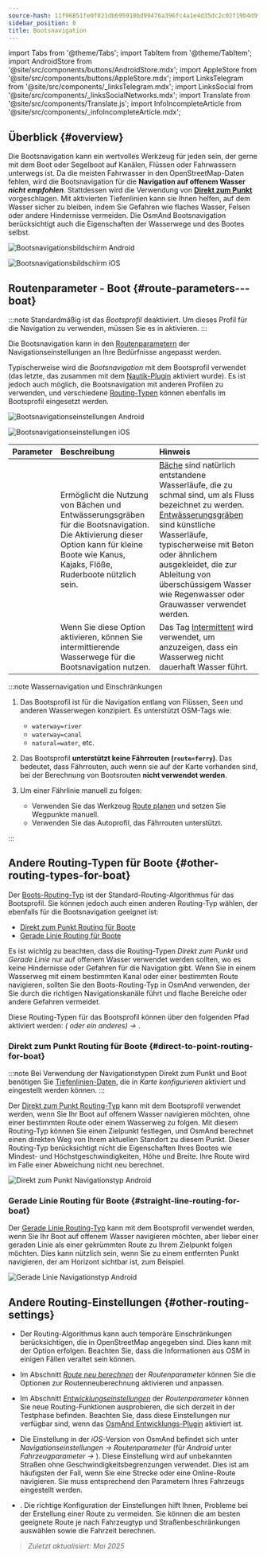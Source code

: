 ```yaml
---
source-hash: 11f96851fe0f021db695918bd99476a396fc4a1e4d35dc2c02f19b4d9f965751
sidebar_position: 8
title: Bootsnavigation
---
```

import Tabs from '@theme/Tabs';
import TabItem from '@theme/TabItem';
import AndroidStore from '@site/src/components/buttons/AndroidStore.mdx';
import AppleStore from '@site/src/components/buttons/AppleStore.mdx';
import LinksTelegram from '@site/src/components/_linksTelegram.mdx';
import LinksSocial from '@site/src/components/_linksSocialNetworks.mdx';
import Translate from '@site/src/components/Translate.js';
import InfoIncompleteArticle from '@site/src/components/_infoIncompleteArticle.mdx';



## Überblick {#overview}

Die Bootsnavigation kann ein wertvolles Werkzeug für jeden sein, der gerne mit dem Boot oder Segelboot auf Kanälen, Flüssen oder Fahrwassern unterwegs ist. Da die meisten Fahrwasser in den OpenStreetMap-Daten fehlen, wird die Bootsnavigation für die **Navigation auf offenem Wasser *nicht empfohlen***. Stattdessen wird die Verwendung von **[Direkt zum Punkt](#direct-to-point-routing-for-boat)** vorgeschlagen. Mit aktivierten Tiefenlinien kann sie Ihnen helfen, auf dem Wasser sicher zu bleiben, indem Sie Gefahren wie flaches Wasser, Felsen oder andere Hindernisse vermeiden.
Die OsmAnd Bootsnavigation berücksichtigt auch die Eigenschaften der Wasserwege und des Bootes selbst.

<Tabs groupId="operating-systems">

<TabItem value="android" label="Android">

![Bootsnavigationsbildschirm Android](@site/static/img/navigation/boat/boat_navigation_android.png)

</TabItem>

<TabItem value="ios" label="iOS">

![Bootsnavigationsbildschirm iOS](@site/static/img/navigation/boat/boat_navigation_ios.png)

</TabItem>

</Tabs>

## Routenparameter - Boot {#route-parameters---boat}

:::note
Standardmäßig ist das *Bootsprofil* deaktiviert. Um dieses Profil für die Navigation zu verwenden, müssen Sie es in *<Translate android="true" ids="shared_string_menu,shared_string_settings,application_profiles"/>* aktivieren.
:::

Die Bootsnavigation kann in den [Routenparametern](../../navigation/guidance/navigation-settings.md#route-parameters) der Navigationseinstellungen an Ihre Bedürfnisse angepasst werden.

Typischerweise wird die *Bootsnavigation* mit dem Bootsprofil verwendet (das letzte, das zusammen mit dem [Nautik-Plugin](../../plugins/nautical-charts.md) aktiviert wurde). Es ist jedoch auch möglich, die Bootsnavigation mit anderen Profilen zu verwenden, und verschiedene [Routing-Typen](#other-routing-types-for-boat) können ebenfalls im Bootsprofil eingesetzt werden.


<Tabs groupId="operating-systems">

<TabItem value="android" label="Android">


![Bootsnavigationseinstellungen Android](@site/static/img/navigation/routing/boat_routing_andr.png)

</TabItem>

<TabItem value="ios" label="iOS">

![Bootsnavigationseinstellungen iOS](@site/static/img/navigation/routing/boat_routing_ios.png)

</TabItem>

</Tabs>

| Parameter | Beschreibung | Hinweis |
|:------------|:---------------|:---------------|
| *<Translate android="true" ids="routing_attr_allow_streams_name"/>* | Ermöglicht die Nutzung von Bächen und Entwässerungsgräben für die Bootsnavigation. Die Aktivierung dieser Option kann für kleine Boote wie Kanus, Kajaks, Flöße, Ruderboote nützlich sein. | [Bäche](https://wiki.openstreetmap.org/wiki/Tag:waterway%3Dstream) sind natürlich entstandene Wasserläufe, die zu schmal sind, um als Fluss bezeichnet zu werden. [Entwässerungsgräben](https://wiki.openstreetmap.org/wiki/Tag:waterway%3Ddrain) sind künstliche Wasserläufe, typischerweise mit Beton oder ähnlichem ausgekleidet, die zur Ableitung von überschüssigem Wasser wie Regenwasser oder Grauwasser verwendet werden. |
| *<Translate android="true" ids="routing_attr_allow_intermittent_name"/>* | Wenn Sie diese Option aktivieren, können Sie intermittierende Wasserwege für die Bootsnavigation nutzen. | Das Tag [Intermittent](https://wiki.openstreetmap.org/wiki/Key:intermittent) wird verwendet, um anzuzeigen, dass ein Wasserweg nicht dauerhaft Wasser führt. |


:::note Wassernavigation und Einschränkungen

1. Das Bootsprofil ist für die Navigation entlang von Flüssen, Seen und anderen Wasserwegen konzipiert. Es unterstützt OSM-Tags wie:
    - `waterway=river`
    - `waterway=canal`
    - `natural=water`, etc.

2. Das Bootsprofil **unterstützt keine Fährrouten (`route=ferry`)**. Das bedeutet, dass Fährrouten, auch wenn sie auf der Karte vorhanden sind, bei der Berechnung von Bootsrouten **nicht verwendet werden**.

3. Um einer Fährlinie manuell zu folgen:

    - Verwenden Sie das Werkzeug [Route planen](../../plan-route/create-route.md) und setzen Sie Wegpunkte manuell.
    - Verwenden Sie das Autoprofil, das Fährrouten unterstützt.

:::

## Andere Routing-Typen für Boote {#other-routing-types-for-boat}

Der [Boots-Routing-Typ](#route-parameters---boat) ist der Standard-Routing-Algorithmus für das Bootsprofil. Sie können jedoch auch einen anderen Routing-Typ wählen, der ebenfalls für die Bootsnavigation geeignet ist:

 - [Direkt zum Punkt Routing für Boote](./boat-navigation.md#direct-to-point-routing-for-boat)
 - [Gerade Linie Routing für Boote](./boat-navigation.md#straight-line-routing-for-boat)

Es ist wichtig zu beachten, dass die Routing-Typen *Direkt zum Punkt* und *Gerade Linie* nur auf offenem Wasser verwendet werden sollten, wo es keine Hindernisse oder Gefahren für die Navigation gibt. Wenn Sie in einem Wasserweg mit einem bestimmten Kanal oder einer bestimmten Route navigieren, sollten Sie den Boots-Routing-Typ in OsmAnd verwenden, der Sie durch die richtigen Navigationskanäle führt und flache Bereiche oder andere Gefahren vermeidet.

Diese Routing-Typen für das Bootsprofil können über den folgenden Pfad aktiviert werden: *<Translate android="true" ids="shared_string_menu,shared_string_settings,configure_profile"/> (<Translate android="true" ids="app_mode_boat"/> oder ein anderes) → <Translate android="true" ids="routing_settings_2,nav_type_hint"/>*.


### Direkt zum Punkt Routing für Boote {#direct-to-point-routing-for-boat}

:::note
Bei Verwendung der Navigationstypen Direkt zum Punkt und Boot benötigen Sie [Tiefenlinien-Daten](../../plugins/nautical-charts.md#nautical-map-style), die in *Karte konfigurieren* aktiviert und eingestellt werden können.
:::

Der [Direkt zum Punkt Routing-Typ](./direct-to-point-routing.md) kann mit dem Bootsprofil verwendet werden, wenn Sie Ihr Boot auf offenem Wasser navigieren möchten, ohne einer bestimmten Route oder einem Wasserweg zu folgen. Mit diesem Routing-Typ können Sie einen Zielpunkt festlegen, und OsmAnd berechnet einen direkten Weg von Ihrem aktuellen Standort zu diesem Punkt. Dieser Routing-Typ berücksichtigt nicht die Eigenschaften Ihres Bootes wie Mindest- und Höchstgeschwindigkeiten, Höhe und Breite. Ihre Route wird im Falle einer Abweichung nicht neu berechnet.

![Direkt zum Punkt Navigationstyp Android](@site/static/img/navigation/boat/direct_navigation_type_android.png)


### Gerade Linie Routing für Boote {#straight-line-routing-for-boat}

Der [Gerade Linie Routing-Typ](./straight-line-routing) kann mit dem Bootsprofil verwendet werden, wenn Sie Ihr Boot auf offenem Wasser navigieren möchten, aber lieber einer geraden Linie als einer gekrümmten Route zu Ihrem Zielpunkt folgen möchten. Dies kann nützlich sein, wenn Sie zu einem entfernten Punkt navigieren, der am Horizont sichtbar ist, zum Beispiel.

![Gerade Linie Navigationstyp Android](@site/static/img/navigation/boat/straight_navigation_type_android.png)


## Andere Routing-Einstellungen {#other-routing-settings}

- Der Routing-Algorithmus kann auch temporäre Einschränkungen berücksichtigen, die in OpenStreetMap angegeben sind. Dies kann mit der Option *[<Translate android="true" ids="temporary_conditional_routing"/>](../routing/osmand-routing.md#consider-temporary-limitations)* erfolgen. Beachten Sie, dass die Informationen aus OSM in einigen Fällen veraltet sein können.

- Im Abschnitt [*Route neu berechnen*](../../navigation/guidance/navigation-settings.md#recalculate-route) der *Routenparameter* können Sie die Optionen zur Routenneuberechnung aktivieren und anpassen.

- Im Abschnitt [*Entwicklungseinstellungen*](../guidance/navigation-settings.md#development-settings) der *Routenparameter* können Sie neue Routing-Funktionen ausprobieren, die sich derzeit in der Testphase befinden. Beachten Sie, dass diese Einstellungen nur verfügbar sind, wenn das [OsmAnd Entwicklungs-Plugin](../../plugins/development.md) aktiviert ist.

- Die Einstellung *[<Translate ios="true" ids="road_speeds"/>](../guidance/navigation-settings.md#road-speeds)* in der *iOS*-Version von OsmAnd befindet sich unter *Navigationseinstellungen → Routenparameter* (für *Android* unter *Fahrzeugparameter → [<Translate android="true" ids="default_speed_setting_title"/>](../guidance/navigation-settings.md#default-speed--road-speeds)*). Diese Einstellung wird auf unbekannten Straßen ohne Geschwindigkeitsbegrenzungen verwendet. Dies ist am häufigsten der Fall, wenn Sie eine Strecke oder eine Online-Route navigieren. Sie muss entsprechend den Parametern Ihres Fahrzeugs eingestellt werden.

- *[<Translate ios="true" ids="vehicle_parameters"/>](../guidance/navigation-settings.md#vehicle-parameters)*. Die richtige Konfiguration der Einstellungen hilft Ihnen, Probleme bei der Erstellung einer Route zu vermeiden. Sie können die am besten geeignete Route je nach Fahrzeugtyp und Straßenbeschränkungen auswählen sowie die Fahrzeit berechnen.

> *Zuletzt aktualisiert: Mai 2025*